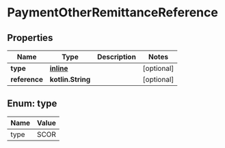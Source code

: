 
# PaymentOtherRemittanceReference

## Properties
Name | Type | Description | Notes
------------ | ------------- | ------------- | -------------
**type** | [**inline**](#Type) |  |  [optional]
**reference** | **kotlin.String** |  |  [optional]


<a name="Type"></a>
## Enum: type
Name | Value
---- | -----
type | SCOR



